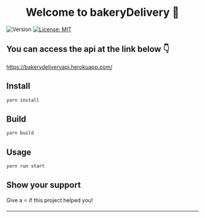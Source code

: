 <h1 align="center">Welcome to bakeryDelivery 👋</h1>
<p>
  <img alt="Version" src="https://img.shields.io/badge/version-1.0.0-blue.svg?cacheSeconds=2592000" />
  <a href="#" target="_blank">
    <img alt="License: MIT" src="https://img.shields.io/badge/License-MIT-yellow.svg" />
  </a>
</p>

<h2>You can access the api at the link below 👇</h2>
<a href="https://bakerydeliveryapi.herokuapp.com/">https://bakerydeliveryapi.herokuapp.com/</a>

## Install

```sh
yarn install
```

## Build

```sh
yarn build
```

## Usage

```sh
yarn run start
```

## Show your support

Give a ⭐️ if this project helped you!

***
